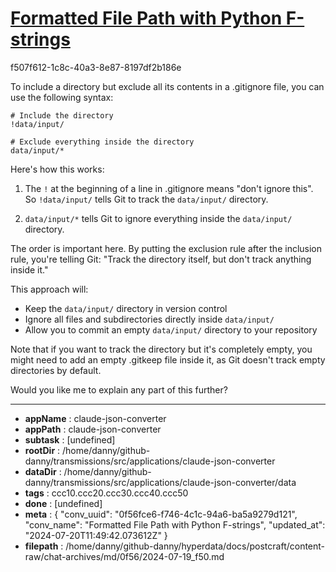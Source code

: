 # [Formatted File Path with Python F-strings](https://claude.ai/chat/0f56fce6-f746-4c1c-94a6-ba5a9279d121)

f507f612-1c8c-40a3-8e87-8197df2b186e

 To include a directory but exclude all its contents in a .gitignore file, you can use the following syntax:

```
# Include the directory
!data/input/

# Exclude everything inside the directory
data/input/*
```

Here's how this works:

1. The `!` at the beginning of a line in .gitignore means "don't ignore this". So `!data/input/` tells Git to track the `data/input/` directory.

2. `data/input/*` tells Git to ignore everything inside the `data/input/` directory.

The order is important here. By putting the exclusion rule after the inclusion rule, you're telling Git: "Track the directory itself, but don't track anything inside it."

This approach will:
- Keep the `data/input/` directory in version control
- Ignore all files and subdirectories directly inside `data/input/`
- Allow you to commit an empty `data/input/` directory to your repository

Note that if you want to track the directory but it's completely empty, you might need to add an empty .gitkeep file inside it, as Git doesn't track empty directories by default.

Would you like me to explain any part of this further?

---

* **appName** : claude-json-converter
* **appPath** : claude-json-converter
* **subtask** : [undefined]
* **rootDir** : /home/danny/github-danny/transmissions/src/applications/claude-json-converter
* **dataDir** : /home/danny/github-danny/transmissions/src/applications/claude-json-converter/data
* **tags** : ccc10.ccc20.ccc30.ccc40.ccc50
* **done** : [undefined]
* **meta** : {
  "conv_uuid": "0f56fce6-f746-4c1c-94a6-ba5a9279d121",
  "conv_name": "Formatted File Path with Python F-strings",
  "updated_at": "2024-07-20T11:49:42.073612Z"
}
* **filepath** : /home/danny/github-danny/hyperdata/docs/postcraft/content-raw/chat-archives/md/0f56/2024-07-19_f50.md